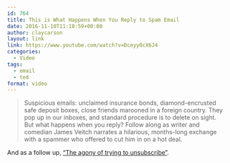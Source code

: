 ```yaml
---
id: 764
title: This is What Happens When You Reply to Spam Email
date: 2016-11-10T11:10:59+00:00
author: claycarson
layout: link
link: https://www.youtube.com/watch?v=Dceyy0cX6J4
categories: 
  - Video
tags:
  - email
  - ted
format: video
---
```

> Suspicious emails: unclaimed insurance bonds, diamond-encrusted safe deposit boxes, close friends marooned in a foreign country. They pop up in our inboxes, and standard procedure is to delete on sight. But what happens when you reply? Follow along as writer and comedian James Veitch narrates a hilarious, months-long exchange with a spammer who offered to cut him in on a hot deal. 

And as a follow up, [&#8220;The agony of trying to unsubscribe&#8221;](https://www.youtube.com/watch?v=Dceyy0cX6J4).